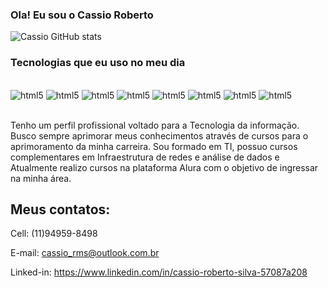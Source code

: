 ### Ola! Eu sou o Cassio Roberto 


![Cassio GitHub stats](https://github-readme-stats.vercel.app/api?username=cassio501&show_icons=true&theme=radical)

### Tecnologias que eu uso no meu dia 

<div style="display: inline_block"><br/>

<img a lign="center"   alt="html5"   src="https://img.shields.io/badge/HTML-239120?style=for-the-badge&logo=html5&logoColor=white"/>
<img a lign="center"   alt="html5"   src="https://img.shields.io/badge/CSS-239120?&style=for-the-badge&logo=css3&logoColor=white"/>
<img a lign="center"   alt="html5"   src="https://img.shields.io/badge/JavaScript-F7DF1E?style=for-the-badge&logo=javascript&logoColor=black"/>
<img a lign="center"   alt="html5"   src=	https://img.shields.io/badge/Python-14354C?style=for-the-badge&logo=python&logoColor=white/>
<img a lign="center"   alt="html5"   src="https://img.shields.io/badge/MySQL-00000F?style=for-the-badge&logo=mysql&logoColor=white"/>
<img a lign="center"   alt="html5"   src="https://img.shields.io/badge/Microsoft_SQL_Server-CC2927?style=for-the-badge&logo=microsoft-sql-server&logoColor=white"/>
<img a lign="center"   alt="html5"   src="https://img.shields.io/badge/Microsoft_Excel-217346?style=for-the-badge&logo=microsoft-excel&logoColor=white"/>
<img a lign="center"   alt="html5"   src="https://img.shields.io/badge/Microsoft_Word-2B579A?style=for-the-badge&logo=microsoft-word&logoColor=white"/>
<br><br/>

Tenho um perfil profissional voltado para a Tecnologia da informação. Busco sempre aprimorar meus conhecimentos através de cursos para o aprimoramento da minha carreira.
Sou formado em TI, possuo cursos complementares em Infraestrutura de redes e análise de dados e Atualmente realizo cursos na plataforma Alura com o objetivo de ingressar na minha área.

## Meus contatos: <br> 

Cell: (11)94959-8498<br>

E-mail: cassio_rms@outlook.com.br

Linked-in: https://www.linkedin.com/in/cassio-roberto-silva-57087a208




</div>
